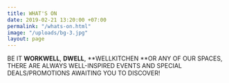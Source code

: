```yaml
---
title: WHAT'S ON
date: 2019-02-21 13:20:00 +07:00
permalink: "/whats-on.html"
image: "/uploads/bg-3.jpg"
layout: page
---
```


BE IT **WORKWELL**, **DWELL**, **WELLKITCHEN **OR ANY OF OUR SPACES, THERE ARE ALWAYS WELL-INSPIRED EVENTS AND SPECIAL DEALS/PROMOTIONS AWAITING YOU TO DISCOVER!